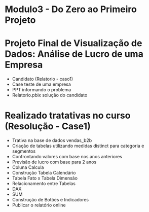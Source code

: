 # Modulo3 - Do Zero ao Primeiro Projeto


# Projeto Final de Visualização de Dados: Análise de Lucro de uma Empresa

  * Candidato (Relatorio - caso1)
  * Case teste de uma empresa 
  * PPT informando o problema 
  * Relatorio.pbix solução do candidato

# Realizado tratativas no curso (Resolução  - Case1)

  * Trativa na base de dados vendas_b2b
  * Criação de tabelas utilizando medidas distinct para categoria e segmentos
  * Confrontando valores com base nos anos anteriores
  * Previsão de lucro com base para 2 anos
  * Coluna Calcula
  * Construção Tabela Calendário
  * Tabela Fato x Tabela Dimensão
  * Relacionamento entre Tabelas
  * DAX
  * SUM 
  * Construção de Botões e Indicadores
  * Publicar o relatório online
